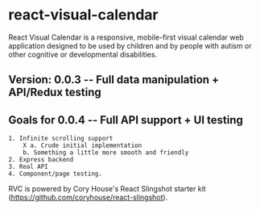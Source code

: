 # react-visual-calendar

React Visual Calendar is a responsive, mobile-first visual calendar web application designed to be used by children and by people with autism or other cognitive or developmental disabilities.

## Version: 0.0.3 -- Full data manipulation + API/Redux testing

## Goals for 0.0.4 -- Full API support + UI testing

    1. Infinite scrolling support
        X a. Crude initial implementation
        b. Something a little more smooth and friendly
    2. Express backend
    3. Real API
    4. Component/page testing.


RVC is powered by Cory House's React Slingshot starter kit (https://github.com/coryhouse/react-slingshot).

